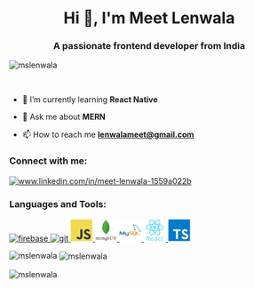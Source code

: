 <h1 align="center">Hi 👋, I'm Meet Lenwala</h1>
<h3 align="center">A passionate frontend developer from India</h3>

<p align="left"> <img src="https://komarev.com/ghpvc/?username=mslenwala&label=Profile%20views&color=0e75b6&style=flat" alt="mslenwala" /> </p>

<p align="left"> <a href="https://twitter.com/" target="blank"><img src="https://img.shields.io/twitter/follow/?logo=twitter&style=for-the-badge" alt="" /></a> </p>

- 🌱 I’m currently learning **React Native**

- 💬 Ask me about **MERN**

- 📫 How to reach me **lenwalameet@gmail.com**

<h3 align="left">Connect with me:</h3>
<p align="left">
<a href="https://linkedin.com/in/www.linkedin.com/in/meet-lenwala-1559a022b" target="blank"><img align="center" src="https://raw.githubusercontent.com/rahuldkjain/github-profile-readme-generator/master/src/images/icons/Social/linked-in-alt.svg" alt="www.linkedin.com/in/meet-lenwala-1559a022b" height="30" width="40" /></a>
</p>

<h3 align="left">Languages and Tools:</h3>
<p align="left"> <a href="https://firebase.google.com/" target="_blank" rel="noreferrer"> <img src="https://www.vectorlogo.zone/logos/firebase/firebase-icon.svg" alt="firebase" width="40" height="40"/> </a> <a href="https://git-scm.com/" target="_blank" rel="noreferrer"> <img src="https://www.vectorlogo.zone/logos/git-scm/git-scm-icon.svg" alt="git" width="40" height="40"/> </a> <a href="https://developer.mozilla.org/en-US/docs/Web/JavaScript" target="_blank" rel="noreferrer"> <img src="https://raw.githubusercontent.com/devicons/devicon/master/icons/javascript/javascript-original.svg" alt="javascript" width="40" height="40"/> </a> <a href="https://www.mongodb.com/" target="_blank" rel="noreferrer"> <img src="https://raw.githubusercontent.com/devicons/devicon/master/icons/mongodb/mongodb-original-wordmark.svg" alt="mongodb" width="40" height="40"/> </a> <a href="https://www.mysql.com/" target="_blank" rel="noreferrer"> <img src="https://raw.githubusercontent.com/devicons/devicon/master/icons/mysql/mysql-original-wordmark.svg" alt="mysql" width="40" height="40"/> </a> <a href="https://reactjs.org/" target="_blank" rel="noreferrer"> <img src="https://raw.githubusercontent.com/devicons/devicon/master/icons/react/react-original-wordmark.svg" alt="react" width="40" height="40"/> </a> <a href="https://www.typescriptlang.org/" target="_blank" rel="noreferrer"> <img src="https://raw.githubusercontent.com/devicons/devicon/master/icons/typescript/typescript-original.svg" alt="typescript" width="40" height="40"/> </a> </p>

<p><img align="left" src="https://github-readme-stats.vercel.app/api/top-langs?username=mslenwala&show_icons=true&locale=en&layout=compact" alt="mslenwala" /></p>

<p>&nbsp;<img align="center" src="https://github-readme-stats.vercel.app/api?username=mslenwala&show_icons=true&locale=en" alt="mslenwala" /></p>

<p><img align="center" src="https://github-readme-streak-stats.herokuapp.com/?user=mslenwala&" alt="mslenwala" /></p>

